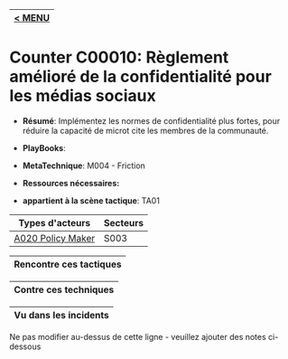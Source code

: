 |[< MENU](../README.md)|
|---|
# Counter C00010: Règlement amélioré de la confidentialité pour les médias sociaux

* **Résumé**: Implémentez les normes de confidentialité plus fortes, pour réduire la capacité de microt cite les membres de la communauté.

* **PlayBooks**:

* **MetaTechnique**: M004 - Friction

* **Ressources nécessaires:**

* **appartient à la scène tactique**: TA01


|Types d'acteurs |Secteurs |
|----------- |------- |
|[A020 Policy Maker](../../generated_pages/actortypes/A020.md) |S003 |



|Rencontre ces tactiques |
|---------------------- |



|Contre ces techniques |
|------------------------- |



|Vu dans les incidents |
|----------------- |


Ne pas modifier au-dessus de cette ligne - veuillez ajouter des notes ci-dessous